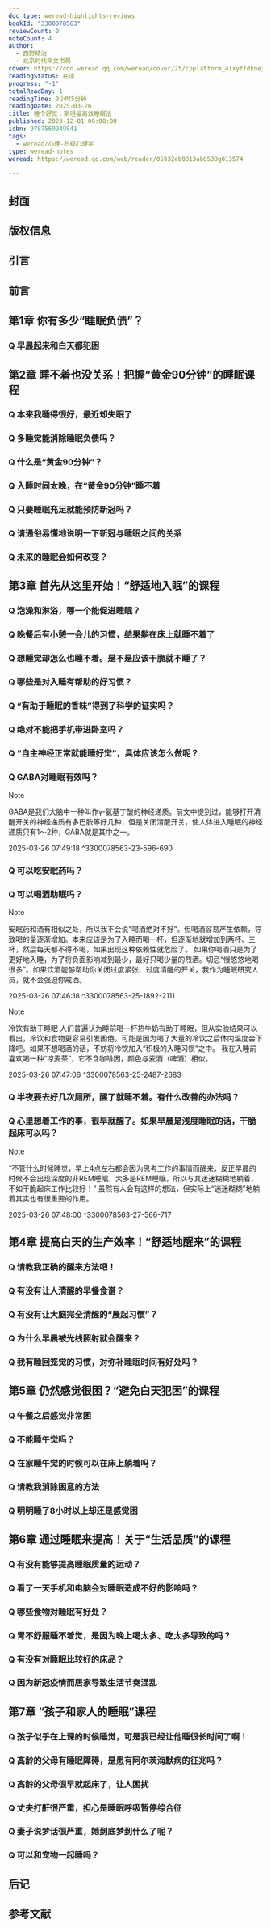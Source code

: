```yaml
---
doc_type: weread-highlights-reviews
bookId: "3300078563"
reviewCount: 0
noteCount: 4
author:
  - 西野精治
  - 北京时代华文书局
cover: https://cdn.weread.qq.com/weread/cover/25/cpplatform_4ixyffdknejb7wuwljsxjg/t7_cpplatform_4ixyffdknejb7wuwljsxjg1700447213.jpg
readingStatus: 在读
progress: "-1"
totalReadDay: 1
readingTime: 0小时5分钟
readingDate: 2025-03-26
title: 睡个好觉：斯坦福高效睡眠法
published: 2023-12-01 00:00:00
isbn: 9787569949841
tags:
  - weread/心理-积极心理学
type: weread-notes
weread: https://weread.qq.com/web/reader/05932eb0813ab8530g013574

---
```



## 封面

## 版权信息

## 引言

## 前言

## 第1章 你有多少“睡眠负债”？

### Q 早晨起来和白天都犯困

## 第2章 睡不着也没关系！把握“黄金90分钟”的睡眠课程

### Q 本来我睡得很好，最近却失眠了

### Q 多睡觉能消除睡眠负债吗？

### Q 什么是“黄金90分钟”？

### Q 入睡时间太晚，在“黄金90分钟”睡不着

### Q 只要睡眠充足就能预防新冠吗？

### Q 请通俗易懂地说明一下新冠与睡眠之间的关系

### Q 未来的睡眠会如何改变？

## 第3章 首先从这里开始！“舒适地入眠”的课程

### Q 泡澡和淋浴，哪一个能促进睡眠？

### Q 晚餐后有小憩一会儿的习惯，结果躺在床上就睡不着了

### Q 想睡觉却怎么也睡不着。是不是应该干脆就不睡了？

### Q 哪些是对入睡有帮助的好习惯？

### Q “有助于睡眠的香味”得到了科学的证实吗？

### Q 绝对不能把手机带进卧室吗？

### Q “自主神经正常就能睡好觉”，具体应该怎么做呢？

### Q GABA对睡眠有效吗？

> [!NOTE] 
> GABA是我们大脑中一种叫作γ-氨基丁酸的神经递质。前文中提到过，能够打开清醒开关的神经递质有多巴胺等好几种，但是关闭清醒开关，使人体进入睡眠的神经递质只有1～2种，GABA就是其中之一。
> 
> 2025-03-26 07:49:18 ^3300078563-23-596-690

### Q 可以吃安眠药吗？

### Q 可以喝酒助眠吗？

> [!NOTE] 
> 安眠药和酒有相似之处，所以我不会说“喝酒绝对不好”。但喝酒容易产生依赖，导致喝的量逐渐增加。本来应该是为了入睡而喝一杯，但逐渐地就增加到两杯、三杯，然后每天都不得不喝，如果出现这种依赖性就危险了。
   如果你喝酒只是为了更好地入睡，为了将负面影响减到最少，最好只喝少量的烈酒。切忌“慢悠悠地喝很多”。如果饮酒能够帮助你关闭过度紧张、过度清醒的开关，我作为睡眠研究人员，就不会强迫你戒酒。
> 
> 2025-03-26 07:46:18 ^3300078563-25-1892-2111

> [!NOTE] 
> 冷饮有助于睡眠
   人们普遍认为睡前喝一杯热牛奶有助于睡眠，但从实验结果可以看出，冷饮和食物更容易引发困倦。可能是因为喝了大量的冷饮之后体内温度会下降吧。如果不想喝酒的话，不妨将冷饮加入“积极的入睡习惯”之中。
   我在入睡前喜欢喝一种“凉麦茶”，它不含咖啡因，颜色与麦酒（啤酒）相似。
> 
> 2025-03-26 07:47:06 ^3300078563-25-2487-2683

### Q 半夜要去好几次厕所，醒了就睡不着。有什么改善的办法吗？

### Q 心里想着工作的事，很早就醒了。如果早晨是浅度睡眠的话，干脆起床可以吗？

> [!NOTE] 
> “不管什么时候睡觉，早上4点左右都会因为思考工作的事情而醒来。反正早晨的时候不会出现深度的非REM睡眠，大多是REM睡眠，所以与其迷迷糊糊地躺着，不如干脆起床工作比较好！”
   虽然有人会有这样的想法，但实际上“迷迷糊糊”地躺着其实也有很重要的作用。
> 
> 2025-03-26 07:48:00 ^3300078563-27-566-717

## 第4章 提高白天的生产效率！“舒适地醒来”的课程

### Q 请教我正确的醒来方法吧！

### Q 有没有让人清醒的早餐食谱？

### Q 有没有让大脑完全清醒的“晨起习惯”？

### Q 为什么早晨被光线照射就会醒来？

### Q 我有睡回笼觉的习惯，对弥补睡眠时间有好处吗？

## 第5章 仍然感觉很困？“避免白天犯困”的课程

### Q 午餐之后感觉非常困

### Q 不能睡午觉吗？

### Q 在家睡午觉的时候可以在床上躺着吗？

### Q 请教我消除困意的方法

### Q 明明睡了8小时以上却还是感觉困

## 第6章 通过睡眠来提高！关于“生活品质”的课程

### Q 有没有能够提高睡眠质量的运动？

### Q 看了一天手机和电脑会对睡眠造成不好的影响吗？

### Q 哪些食物对睡眠有好处？

### Q 胃不舒服睡不着觉，是因为晚上喝太多、吃太多导致的吗？

### Q 有没有对睡眠比较好的床品？

### Q 因为新冠疫情而居家导致生活节奏混乱

## 第7章 “孩子和家人的睡眠”课程

### Q 孩子似乎在上课的时候睡觉，可是我已经让他睡很长时间了啊！

### Q 高龄的父母有睡眠障碍，是患有阿尔茨海默病的征兆吗？

### Q 高龄的父母很早就起床了，让人困扰

### Q 丈夫打鼾很严重，担心是睡眠呼吸暂停综合征

### Q 妻子说梦话很严重，她到底梦到什么了呢？

### Q 可以和宠物一起睡吗？

## 后记

## 参考文献

